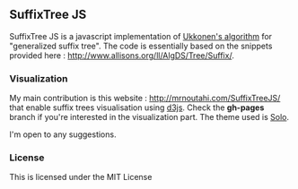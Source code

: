 ## SuffixTree JS

SuffixTree JS is a javascript implementation of [Ukkonen's algorithm](https://www.cs.helsinki.fi/u/ukkonen/SuffixT1withFigs.pdf) for "generalized suffix tree". The code is essentially based on the snippets provided here : http://www.allisons.org/ll/AlgDS/Tree/Suffix/. 


### Visualization

My main contribution is this website : http://mrnoutahi.com/SuffixTreeJS/ that enable suffix trees visualisation using [d3js](https://d3js.org/). Check the **gh-pages** branch if you're interested in the visualization part. The theme used is [Solo](http://chibicode.github.io/solo).

I'm open to any suggestions.


### License

This is licensed under the MIT License

